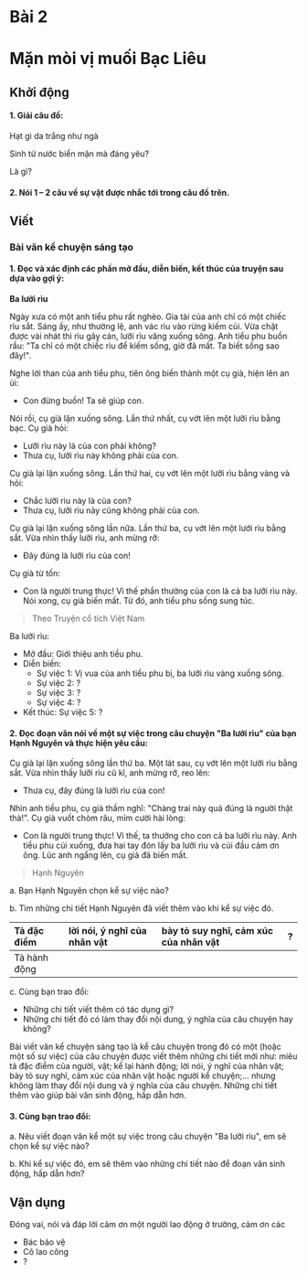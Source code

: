
# Bài 2
# Mặn mòi vị muối Bạc Liêu

## Khởi động

#### 1. Giải câu đố:

Hạt gì da trắng như ngà

Sinh từ nước biển mặn mà đáng yêu?

Là gì?

#### 2. Nói 1 – 2 câu về sự vật được nhắc tới trong câu đố trên.

## Viết

### Bài văn kể chuyện sáng tạo

#### 1. Đọc và xác định các phần mở đầu, diễn biến, kết thúc của truyện sau dựa vào gợi ý:

**Ba lưỡi rìu**

Ngày xưa có một anh tiểu phu rất nghèo. Gia tài của anh chỉ có một chiếc rìu sắt. 
Sáng ấy, như thường lệ, anh vác rìu vào rừng kiếm củi. Vừa chặt được vài nhát thì rìu gây cán, lưỡi rìu văng xuống sông. Anh tiểu phu buồn rầu:
"Ta chỉ có một chiếc rìu để kiếm sống, giờ đã mất. Ta biết sống sao đây!".

Nghe lời than của anh tiểu phu, tiên ông biến thành một cụ già, hiện lên an ủi:
- Con đừng buồn! Ta sẽ giúp con.

Nói rồi, cụ già lặn xuống sông. Lần thứ nhất, cụ vớt lên một lưỡi rìu bằng bạc. Cụ già hỏi:
- Lưỡi rìu này là của con phải không?
- Thưa cụ, lưỡi rìu này không phải của con.

Cụ già lại lặn xuống sông. Lần thứ hai, cụ vớt lên một lưỡi rìu bằng vàng và hỏi:
- Chắc lưỡi rìu này là của con?
- Thưa cụ, lưỡi rìu này cũng không phải của con.

Cụ già lại lặn xuống sông lần nữa. Lần thứ ba, cụ vớt lên một lưới rìu bằng sắt. Vừa nhìn thấy lưỡi rìu, anh mừng rỡ:
- Đây đúng là lưỡi rìu của con!

Cụ già từ tốn:
- Con là người trung thực! Vì thế phần thưởng của con là cả ba lưỡi rìu này.
Nói xong, cụ già biến mất. Từ đó, anh tiểu phu sống sung túc.
> Theo Truyện cổ tích Việt Nam

Ba lưỡi rìu:
- Mở đầu: Giới thiệu anh tiều phu.
- Diễn biến:
    - Sự việc 1: Vị vua của anh tiều phu bị, ba lưỡi rìu vàng xuống sông.
    - Sự việc 2: ?
    - Sự việc 3: ?
    - Sự việc 4: ?
- Kết thúc: Sự việc 5: ?

#### 2. Đọc đoạn văn nói về một sự việc trong câu chuyện "Ba lưỡi rìu" của bạn Hạnh Nguyên và thực hiện yêu cầu:

Cụ già lại lặn xuống sông lần thứ ba. Một lát sau, cụ vớt lên một lưỡi rìu bằng sắt. Vừa nhìn thấy lưỡi rìu cũ kĩ, anh mừng rỡ, reo lên:
- Thưa cụ, đây đúng là lưỡi rìu của con!

Nhìn anh tiều phu, cụ già thầm nghĩ: "Chàng trai này quả đúng là người thật thà!". Cụ già vuốt chòm râu, mỉm cười hài lòng:
- Con là người trung thực! Vì thế, ta thưởng cho con cả ba lưỡi rìu này.
Anh tiều phu cúi xuống, đưa hai tay đón lấy ba lưỡi rìu và cúi đầu cảm ơn ông. Lúc anh ngẩng lên, cụ già đã biến mất.
> Hạnh Nguyên

a. Bạn Hạnh Nguyên chọn kể sự việc nào?

b. Tìm những chi tiết Hạnh Nguyên đã viết thêm vào khi kể sự việc đó.

| Tả đặc điểm           | lời nói, ý nghĩ của nhân vật | bày tỏ suy nghĩ, cảm xúc của nhân vật | ? |
| :-------------------- | :--------------------------- | :------------------------------------ | :- |
| Tả hành động          |                              |                                       |    |

c. Cùng bạn trao đổi:
- Những chi tiết viết thêm có tác dụng gì?
- Những chi tiết đó có làm thay đổi nội dung, ý nghĩa của câu chuyện hay không?

Bài viết văn kể chuyện sáng tạo là kể câu chuyện trong đó có một (hoặc một số sự việc) của câu chuyện được viết thêm những chi tiết mới như: miêu tả đặc điểm của người, vật; kể lại hành động; lời nói, ý nghĩ của nhân vật; bày tỏ suy nghĩ, cảm xúc của nhân vật hoặc người kể chuyện;... nhưng không làm thay đổi nội dung và ý nghĩa của câu chuyện. Những chi tiết thêm vào giúp bài văn sinh động, hấp dẫn hơn.

#### 3. Cùng bạn trao đổi:

a. Nêu viết đoạn văn kể một sự việc trong câu chuyện "Ba lưỡi rìu", em sẽ chọn kể sự việc nào?

b. Khi kể sự việc đó, em sẽ thêm vào những chi tiết nào để đoạn văn sinh động, hấp dẫn hơn?

## Vận dụng

Đóng vai, nói và đáp lời cảm ơn một người lao động ở trường, cảm ơn các
- Bác bảo vệ
- Cô lao công
- ?
